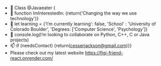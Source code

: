 - 👋 Class @Javaeater {
- 👀 function ImInterestedIn: {return('Changing the way we use technology')}
- 🌱 let learning = {'I’m currently learning': false, 'School' : 'University of Colorado Boulder', 'Degrees: ['Computer Science', 'Psychology']} 
- 💞️ console.log(I’m looking to collaborate on Python, C++, C or Java projects)
- 📫 if (needsContact) {return(cesserjackson@gmail.com)}}
- Please check out my latest website https://figi-friend-react.onrender.com/

<!---
Javaeater/Javaeater is a ✨ special ✨ repository because its `README.md` (this file) appears on your GitHub profile.
You can click the Preview link to take a look at your changes.
--->
